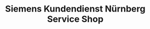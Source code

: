 ---
title: "Siemens Kundendienst Nürnberg Service Shop"
url: /nuernberg/siemens-kundendienst-nuernberg-service-shop/
shop: Haushaltsgeräte
---
